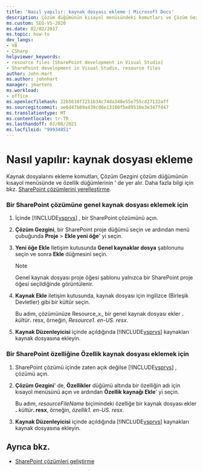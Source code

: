 ```yaml
---
title: 'Nasıl yapılır: kaynak dosyası ekleme | Microsoft Docs'
description: Çözüm düğümünün kısayol menüsündeki komutları ve Çözüm Gezgini içindeki Özellik düğümlerini kullanarak Visual Studio 'da bir kaynak dosyası ekleyin.
ms.custom: SEO-VS-2020
ms.date: 02/02/2017
ms.topic: how-to
dev_langs:
- VB
- CSharp
helpviewer_keywords:
- resource files [SharePoint development in Visual Studio]
- SharePoint development in Visual Studio, resource files
author: John-Hart
ms.author: johnhart
manager: jmartens
ms.workload:
- office
ms.openlocfilehash: 22b5638f7251b34c74da348e55e755cd27132aff
ms.sourcegitcommit: ae6d47b09a439cd0e13180f5e89510e3e347fd47
ms.translationtype: MT
ms.contentlocale: tr-TR
ms.lasthandoff: 02/08/2021
ms.locfileid: "99934851"
---
```

# <a name="how-to-add-a-resource-file"></a>Nasıl yapılır: kaynak dosyası ekleme
  Kaynak dosyalarını ekleme komutları, Çözüm Gezgini çözüm düğümünün kısayol menüsünde ve özellik düğümlerinin ' de yer alır. Daha fazla bilgi için bkz. [SharePoint çözümlerini yerelleştirme](../sharepoint/localizing-sharepoint-solutions.md).

### <a name="to-add-a-global-resource-file-to-a-sharepoint-solution"></a>Bir SharePoint çözümüne genel kaynak dosyası eklemek için

1. İçinde [!INCLUDE[vsprvs](../sharepoint/includes/vsprvs-md.md)] , bir SharePoint çözümünü açın.

2. **Çözüm Gezgini**, bir SharePoint proje düğümü seçin ve ardından menü çubuğunda **Proje**  >  **Ekle yeni öğe**' yi seçin.

3. **Yeni öğe Ekle** Iletişim kutusunda **Genel kaynaklar dosya** şablonunu seçin ve sonra **Ekle** düğmesini seçin.

   > [!NOTE]
   > Genel kaynak dosyası proje öğesi şablonu yalnızca bir SharePoint proje öğesi seçildiğinde görüntülenir.

4. **Kaynak Ekle** iletişim kutusunda, kaynak dosyası için ingilizce (Birleşik Devletler) gibi bir kültür seçin.

    Bu adım, çözümünüze Resource_x_ bir genel kaynak dosyası ekler **.** <em>kültür</em><strong>.</strong> resx, örneğin, *Resource1. en-US. resx*.

5. **Kaynak Düzenleyicisi** içinde açıldığında [!INCLUDE[vsprvs](../sharepoint/includes/vsprvs-md.md)] kaynakları kaynak dosyasına ekleyin.

### <a name="to-add-a-feature-resource-file-to-a-sharepoint-feature"></a>Bir SharePoint özelliğine Özellik kaynak dosyası eklemek için

1. SharePoint çözümü içinde zaten açık değilse [!INCLUDE[vsprvs](../sharepoint/includes/vsprvs-md.md)] , çözümü açın.

2. **Çözüm Gezgini**' de, **Özellikler** düğümü altında bir özelliğin adı için kısayol menüsünü açın ve ardından **Özellik kaynağı Ekle**' yi seçin.

     Bu adım, _resourceFileName_ biçimindeki özelliğe bir kaynak dosyası ekler **.** _kültür_**. resx**, örneğin, *özellik1. en-US. resx*.

3. **Kaynak Düzenleyicisi** içinde açıldığında [!INCLUDE[vsprvs](../sharepoint/includes/vsprvs-md.md)] kaynakları kaynak dosyasına ekleyin.

## <a name="see-also"></a>Ayrıca bkz.
- [SharePoint çözümleri geliştirme](../sharepoint/developing-sharepoint-solutions.md)
